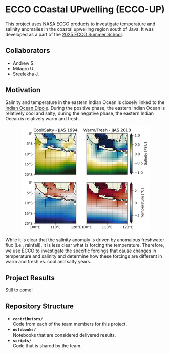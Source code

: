 # ECCO COastal UPwelling (ECCO-UP)

This project uses [NASA ECCO](https://ecco-group.org/) products to investigate temperature and salinity anomalies in the coastal upwelling region south of Java. It was developed as a part of the [2025 ECCO Summer School](https://ecco-summer-school.github.io/ecco-2025/).

## Collaborators

- Andrew S.
- Milagro U.
- Sreelekha J.

## Motivation

Salinity and temperature in the eastern Indian Ocean is closely linked to the [Indian Ocean Dipole](https://www.climate.gov/news-features/blogs/enso/meet-enso%E2%80%99s-neighbor-indian-ocean-dipole). During the positive phase, the eastern Indian Ocean is relatively cool and salty; during the negative phase, the eastern Indian Ocean is relatively warm and fresh.

<p align="center">
  <img src="https://github.com/ECCO-Summer-School/ESS25-Team_ECCO-UP/blob/main/figures/ecco_sal_temp_area_plot.png?raw=true" width="400px" height="auto">
</p>

While it is clear that the salinity anomaly is driven by anomalous freshwater flux (i.e., rainfall), it is less clear what is forcing the temperature. Therefore, we use ECCO to investigate the specific forcings that cause changes in temperature and salinity and determine how these forcings are different in warm and fresh vs. cool and salty years.

## Project Results

Still to come!

## Repository Structure

* **`contributors/`**
<br> Code from each of the team members for this project.
* **`notebooks/`**
<br> Notebooks that are considered delivered results.
* **`scripts/`**
<br> Code that is shared by the team.
